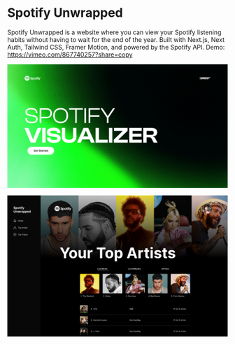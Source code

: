 # Spotify Unwrapped
Spotify Unwrapped is a website where you can view your Spotify listening habits without having to wait for the end of the year. Built with Next.js, Next Auth, Tailwind CSS, Framer Motion, and powered by the Spotify API.
Demo: https://vimeo.com/867740257?share=copy

![Spotify Unwrapped Home Page](https://github.com/Jpreet927/Spotify-Unwrapped/blob/main/assets/readme/login.jpg)

![Spotify Unwrapped Top Artists Page Preview](https://github.com/Jpreet927/Spotify-Unwrapped/blob/main/assets/readme/topartists.jpg)
